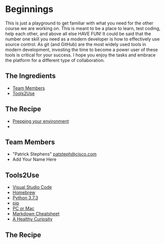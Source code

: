 # Beginnings
This is just a playground to get familiar with what you need for the other course we are working on. This is meant to be a place to learn, test coding, help each other, and above all else HAVE FUN! It could be said that the number one skill you need as a modern developer is how to effectively use source control.  As git (and GitHub) are the most widely used tools in modern development, investing the time to become a power user of these tools is critical for your success. I hope you enjoy the tasks and embrace the platform for a different type of collaboration. 

## The Ingredients
* [Team Members](#team-members)
* [Tools2Use](#Tools2Use)

## The Recipe
* [Prepping your environment](#prepping-your-environment)
* 

## <a name="team-members"></a>Team Members
* "Patrick Stephens" <patsteph@cisco.com>
* Add Your Name Here

## <a name="Tools2Use"></a>Tools2Use
* [Visual Studio Code](https://code.visualstudio.com/)
* [Homebrew](https://treehouse.github.io/installation-guides/mac/homebrew)
* [Python 3.7.3](https://www.python.org/downloads/release/python-373/)
* [pip](https://pip.pypa.io/en/stable/)
* [PC or Mac](https://youtu.be/qfv6Ah_MVJU)
* [Markdown Cheatsheet](https://guides.github.com/pdfs/markdown-cheatsheet-online.pdf)
* [A Healthy Curiosity](https://www.entrepreneur.com/article/345981)

## The Recipe





